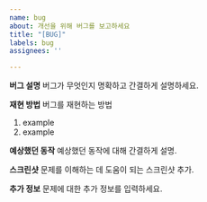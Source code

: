 ```yaml
---
name: bug
about: 개선을 위해 버그를 보고하세요
title: "[BUG]"
labels: bug
assignees: ''

---
```


**버그 설명**
버그가 무엇인지 명확하고 간결하게 설명하세요.

**재현 방법**
버그를 재현하는 방법

1. example
2. example

**예상했던 동작**
예상했던 동작에 대해 간결하게 설명.

**스크린샷**
문제를 이해하는 데 도움이 되는 스크린샷 추가.

<!-- 
**데스크탑 (다음 정보를 완료하세요):**
 - 운영 체제: [예: iOS]
 - 브라우저: [예: 크롬, 사파리]
 - 버전: [예: 22]

**스마트폰 (다음 정보를 완료하세요):**
 - 기기: [예: 아이폰6]
 - 운영 체제: [예: iOS8.1]
 - 브라우저: [예: 기본 브라우저, 사파리]
 - 버전: [예: 22]
-->

**추가 정보**
문제에 대한 추가 정보를 입력하세요.
